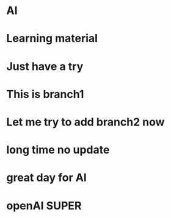 # AI
# Learning material
# Just have a try
# This is branch1
# Let me try to add branch2 now
# long time no update
# great day for AI
# openAI SUPER
